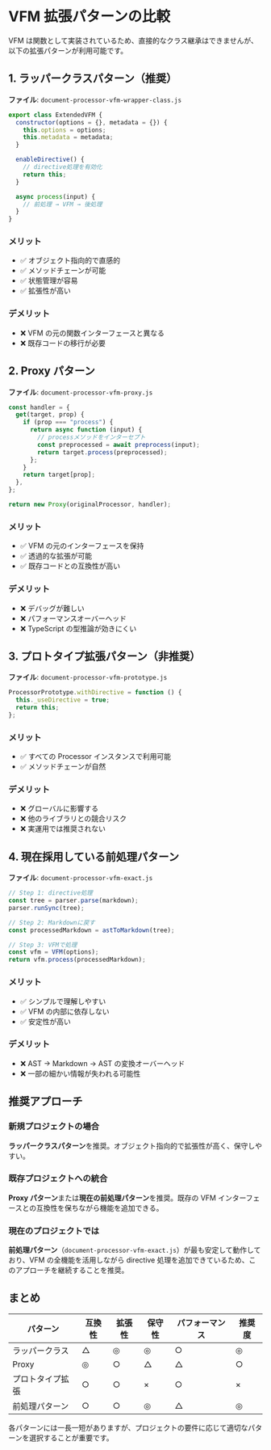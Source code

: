 # VFM 拡張パターンの比較

VFM は関数として実装されているため、直接的なクラス継承はできませんが、以下の拡張パターンが利用可能です。

## 1. ラッパークラスパターン（推奨）

**ファイル**: `document-processor-vfm-wrapper-class.js`

```javascript
export class ExtendedVFM {
  constructor(options = {}, metadata = {}) {
    this.options = options;
    this.metadata = metadata;
  }

  enableDirective() {
    // directive処理を有効化
    return this;
  }

  async process(input) {
    // 前処理 → VFM → 後処理
  }
}
```

### メリット

- ✅ オブジェクト指向的で直感的
- ✅ メソッドチェーンが可能
- ✅ 状態管理が容易
- ✅ 拡張性が高い

### デメリット

- ❌ VFM の元の関数インターフェースと異なる
- ❌ 既存コードの移行が必要

## 2. Proxy パターン

**ファイル**: `document-processor-vfm-proxy.js`

```javascript
const handler = {
  get(target, prop) {
    if (prop === "process") {
      return async function (input) {
        // processメソッドをインターセプト
        const preprocessed = await preprocess(input);
        return target.process(preprocessed);
      };
    }
    return target[prop];
  },
};

return new Proxy(originalProcessor, handler);
```

### メリット

- ✅ VFM の元のインターフェースを保持
- ✅ 透過的な拡張が可能
- ✅ 既存コードとの互換性が高い

### デメリット

- ❌ デバッグが難しい
- ❌ パフォーマンスオーバーヘッド
- ❌ TypeScript の型推論が効きにくい

## 3. プロトタイプ拡張パターン（非推奨）

**ファイル**: `document-processor-vfm-prototype.js`

```javascript
ProcessorPrototype.withDirective = function () {
  this._useDirective = true;
  return this;
};
```

### メリット

- ✅ すべての Processor インスタンスで利用可能
- ✅ メソッドチェーンが自然

### デメリット

- ❌ グローバルに影響する
- ❌ 他のライブラリとの競合リスク
- ❌ 実運用では推奨されない

## 4. 現在採用している前処理パターン

**ファイル**: `document-processor-vfm-exact.js`

```javascript
// Step 1: directive処理
const tree = parser.parse(markdown);
parser.runSync(tree);

// Step 2: Markdownに戻す
const processedMarkdown = astToMarkdown(tree);

// Step 3: VFMで処理
const vfm = VFM(options);
return vfm.process(processedMarkdown);
```

### メリット

- ✅ シンプルで理解しやすい
- ✅ VFM の内部に依存しない
- ✅ 安定性が高い

### デメリット

- ❌ AST → Markdown → AST の変換オーバーヘッド
- ❌ 一部の細かい情報が失われる可能性

## 推奨アプローチ

### 新規プロジェクトの場合

**ラッパークラスパターン**を推奨。オブジェクト指向的で拡張性が高く、保守しやすい。

### 既存プロジェクトへの統合

**Proxy パターン**または**現在の前処理パターン**を推奨。既存の VFM インターフェースとの互換性を保ちながら機能を追加できる。

### 現在のプロジェクトでは

**前処理パターン**（`document-processor-vfm-exact.js`）が最も安定して動作しており、VFM の全機能を活用しながら directive 処理を追加できているため、このアプローチを継続することを推奨。

## まとめ

| パターン         | 互換性 | 拡張性 | 保守性 | パフォーマンス | 推奨度 |
| ---------------- | ------ | ------ | ------ | -------------- | ------ |
| ラッパークラス   | △      | ◎      | ◎      | ○              | ◎      |
| Proxy            | ◎      | ○      | △      | △              | ○      |
| プロトタイプ拡張 | ○      | ○      | ×      | ○              | ×      |
| 前処理パターン   | ○      | ○      | ◎      | △              | ◎      |

各パターンには一長一短がありますが、プロジェクトの要件に応じて適切なパターンを選択することが重要です。
